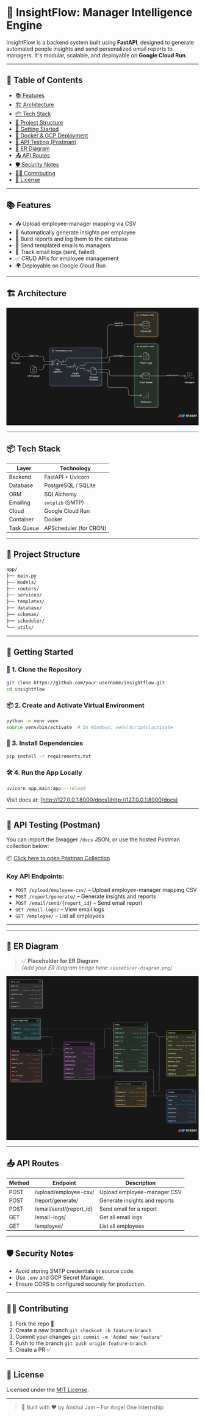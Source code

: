 # 🚀 InsightFlow: Manager Intelligence Engine

InsightFlow is a backend system built using **FastAPI**, designed to generate automated people insights and send personalized email reports to managers. It's modular, scalable, and deployable on **Google Cloud Run**.

---

## 📘 Table of Contents

- [📚 Features](#-features)
- [🏗️ Architecture](#-architecture)
- [📦 Tech Stack](#-tech-stack)
- [📁 Project Structure](#-project-structure)
- [🚀 Getting Started](#-getting-started)
- [🐳 Docker & GCP Deployment](#-docker--gcp-deployment)
- [🧪 API Testing (Postman)](#-api-testing-postman)
- [🧬 ER Diagram](#-er-diagram)
- [📤 API Routes](#-api-routes)
- [🛡️ Security Notes](#️-security-notes)
- [🧑‍💻 Contributing](#-contributing)
- [📜 License](#-license)

---

## 📚 Features

- 📥 Upload employee-manager mapping via CSV
- 🤖 Automatically generate insights per employee
- 📄 Build reports and log them to the database
- 📧 Send templated emails to managers
- 🧾 Track email logs (sent, failed)
- ✅ CRUD APIs for employee management
- 🌍 Deployable on Google Cloud Run

---

## 🏗️ Architecture




![Architecture Diagram](./architecture-diagram.png)

---

## 📦 Tech Stack

| Layer        | Technology               |
|--------------|--------------------------|
| Backend      | FastAPI + Uvicorn        |
| Database     | PostgreSQL / SQLite      |
| ORM          | SQLAlchemy               |
| Emailing     | `smtplib` (SMTP)         |
| Cloud        | Google Cloud Run         |
| Container    | Docker                   |
| Task Queue   | APScheduler (for CRON)   |

---

## 📁 Project Structure

```bash
app/
├── main.py
├── models/
├── routers/
├── services/
├── templates/
├── database/
├── schemas/
├── scheduler/
└── utils/
```

---

## 🚀 Getting Started

### 🔧 1. Clone the Repository

```bash
git clone https://github.com/your-username/insightflow.git
cd insightflow
```

### 📦 2. Create and Activate Virtual Environment

```bash
python -m venv venv
source venv/bin/activate  # On Windows: venv\Scripts\activate
```

### 🧪 3. Install Dependencies

```bash
pip install -r requirements.txt
```

### 🛠️ 4. Run the App Locally

```bash
uvicorn app.main:app --reload
```

Visit docs at: [http://127.0.0.1:8000/docs](http://127.0.0.1:8000/docs)

---



## 🧪 API Testing (Postman)

You can import the Swagger `/docs` JSON, or use the hosted Postman collection below:

📦 [Click here to open Postman Collection](https://aj-5721126.postman.co/workspace/AJ's-Workspace~19fda9e6-6ed8-40b2-8290-019ebc77ca67/collection/45813818-8f8440de-1574-4df7-8b7b-442862e296d5?action=share&creator=45813818)

### Key API Endpoints:

- `POST /upload/employee-csv/` – Upload employee-manager mapping CSV
- `POST /report/generate/` – Generate insights and reports
- `POST /email/send/{report_id}` – Send email report
- `GET /email-logs/` – View email logs
- `GET /employee/` – List all employees

---

---

## 🧬 ER Diagram

> ✅ **Placeholder for ER Diagram**  
> _(Add your ER diagram image here: `/assets/er-diagram.png`)_

![ER Diagram](./ER-diagram.png)

---

## 📤 API Routes

| Method | Endpoint                         | Description                       |
|--------|----------------------------------|-----------------------------------|
| POST   | /upload/employee-csv/            | Upload employee-manager CSV       |
| POST   | /report/generate/                | Generate insights and reports     |
| POST   | /email/send/{report_id}          | Send email for a report           |
| GET    | /email-logs/                     | Get all email logs                |
| GET    | /employee/                       | List all employees                |

---

## 🛡️ Security Notes

- Avoid storing SMTP credentials in source code.
- Use `.env` and GCP Secret Manager.
- Ensure CORS is configured securely for production.

---

## 🧑‍💻 Contributing

1. Fork the repo 🍴  
2. Create a new branch `git checkout -b feature-branch`  
3. Commit your changes `git commit -m 'Added new feature'`  
4. Push to the branch `git push origin feature-branch`  
5. Create a PR ✅

---

## 📜 License

Licensed under the [MIT License](LICENSE).

---

> 🔗 Built with ❤️ by Anshul Jain – For Angel One Internship
